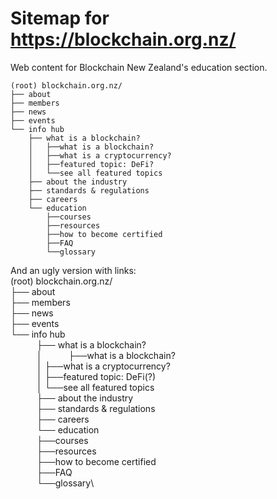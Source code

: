 # Sitemap for https://blockchain.org.nz/
Web content for Blockchain New Zealand's education section.
```
(root) blockchain.org.nz/
├── about
├── members
├── news
├── events
└── info hub
    ├── what is a blockchain?
    │   ├──what is a blockchain?
    │   ├──what is a cryptocurrency?
    │   ├──featured topic: DeFi?
    │   └──see all featured topics
    ├── about the industry
    ├── standards & regulations
    ├── careers
    └── education
        ├──courses
        ├──resources
        ├──how to become certified
        ├──FAQ
        └──glossary
```   

And an ugly version with links:\
(root) blockchain.org.nz/\
├── about\
├── members\
├── news\
├── events\
└── info hub\
   ├── what is a blockchain?\
   │   ├──what is a blockchain?\
   │   ├──what is a cryptocurrency?\
   │   ├──featured topic: DeFi(?)\
   │   └──see all featured topics\
   ├── about the industry\
   ├── standards & regulations\
   ├── careers\
   └── education\
      ├──courses\
      ├──resources\
      ├──how to become certified\
      ├──FAQ\
      └──glossary\
